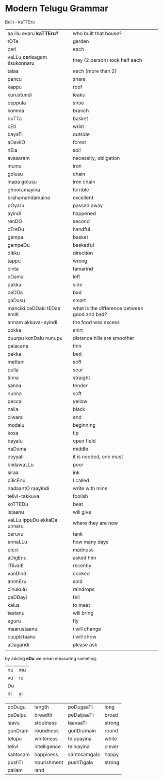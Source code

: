 # Modern Telugu Grammar

Built - kaTTEru

  

  

|     |     |
| --- | --- |
| aa illu evaru **kaTTEru?** | who built that house? |
| tOTa | garden |
| ceri | each |
| vaLLu **ceri**sagam tisukonnaru | they (2 person) took half each |
| talaa | each (more than 2) |
| pancu | share |
| kappu | roof |
| kurustundi | leaks |
| ceppula | shoe |
| komma | branch |
| buTTa | basket |
| cEti | wrist |
| bayaTi | outside |
| aDavilO | forest |
| nEla | soil |
| avasaram | necessity, obligation |
| inumu | iron |
| golusu | chain |
| inapa golusu | iron chain |
| ghooramayina | terrible |
| brahamandamaina | excellent |
| pOyaru | passed away |
| ayindi | happened |
| renDO | second |
| cEreDu | handful |
| gampa | basket |
| gampeDu | basketful |
| dikku | direction |
| tappu | wrong |
| cinta | tamarind |
| eDama | left |
| pakka | side |
| ceDDa | bad |
| gaDusu | smart |
| manciki ceDDaki tEDaa emiti | what is the difference between good and bad? |
| annam akkuva-ayindi | the food was excess |
| cokka | shirt |
| duurpu konDalu nunupu | distance hills are smoother |
| palacana | thin |
| pakka | bed |
| mettani | soft |
| pulla | sour |
| tinna | straight |
| sanna | tender |
| nunna | soft |
| pacca | yellow |
| nalla | black |
| ciwara | end |
| modalu | beginning |
| kosa | tip |
| bayalu | open field |
| naDuma | middle |
| ceyyali | it is needed, one must |
| biidawaLLu | poor |
| siraa | ink |
| pilicEnu | I called |
| nadaantO raayindi | write with mine |
| telivi-takkuva | foolish |
| koTTEDu | beat |
| istaanu | will give |
| vaLLu ippuDu ekkaDa unnaru | where they are now |
| ceruvu | tank |
| ennaLLu | how many days |
| picci | madness |
| aDigEnu | asked him |
| iTiivalE | recently |
| vanDindi | cooked |
| ammEru | sold |
| cinukulu | raindrops |
| paDDayi | fell |
| kalus | to meet |
| testanu | will bring |
| eguru | fly |
| maarustaanu | i will change |
| cuupistaanu | i will show |
| aDagandi | please ask |
|     |     |

by adding **eDu** we mean measuring someting.

  

  

  

|     |     |
| --- | --- |
| nu  | mu  |
| vu  | ru  |
| Du  |
| di  | yi  |

  

  

|     |     |     |     |
| --- | --- | --- | --- |
| poDugu | length | poDugaaTi | long |
| peDalpu | breadth | peDalpaaTi | broad |
| laavu | stoutness | laavaaTi | strong |
| gunDram | roundness | gunDramain | round |
| telupu | whiteness | telupayina | white |
| telivi | intelligence | telivayina | clever |
| santosam | happiness | santosamgala | happy |
| pushTi | nourishment | pushTigala | strong |
| pallam | land |     |     |